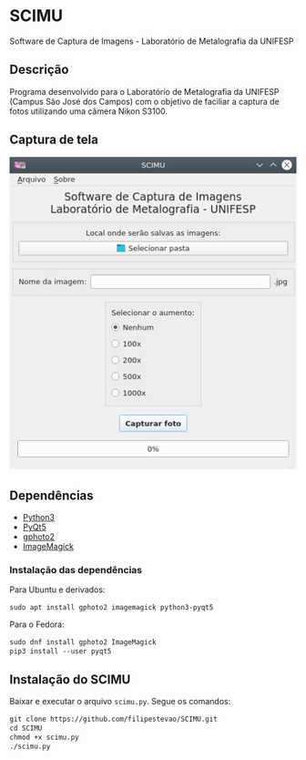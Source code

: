 # SCIMU

Software de Captura de Imagens - Laboratório de Metalografia da UNIFESP

## Descrição

Programa desenvolvido para o Laboratório de Metalografia da UNIFESP (Campus São José dos Campos) com o objetivo de faciliar a captura de fotos utilizando uma câmera Nikon S3100.

## Captura de tela

![Screenshot1](./screenshot-scimu.jpg)

## Dependências

* [Python3](https://www.python.org/)
* [PyQt5](https://pypi.org/project/PyQt5/)
* [gphoto2](http://gphoto.org/)
* [ImageMagick](https://imagemagick.org/)

### Instalação das dependências

Para Ubuntu e derivados:
```
sudo apt install gphoto2 imagemagick python3-pyqt5
```

Para o Fedora:
```
sudo dnf install gphoto2 ImageMagick
pip3 install --user pyqt5
```

## Instalação do SCIMU

Baixar e executar o arquivo `scimu.py`. Segue os comandos:

```
git clone https://github.com/filipestevao/SCIMU.git
cd SCIMU
chmod +x scimu.py
./scimu.py
```
